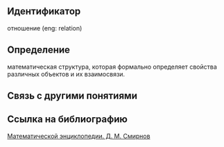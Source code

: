 ## Идентификатор

отношение (eng: relation)

## Определение

математическая структура, которая формально определяет свойства различных объектов и их взаимосвязи.

## Связь с другими понятиями

## Ссылка на библиографию

[Математической энциклопедии. Д. М. Смирнов](https://github.com/Dememedp/yapis-course/blob/main/bibliography/Smirnov-Course-book.md)
